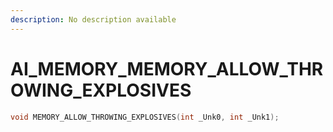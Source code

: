 ```yaml
---
description: No description available 
---
```


# AI_MEMORY\_MEMORY_ALLOW_THROWING_EXPLOSIVES

```cpp
void MEMORY_ALLOW_THROWING_EXPLOSIVES(int _Unk0, int _Unk1);
```